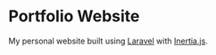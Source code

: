 # Portfolio Website
My personal website built using [Laravel](https://laravel.com/) with [Inertia.js](https://inertiajs.com/).
